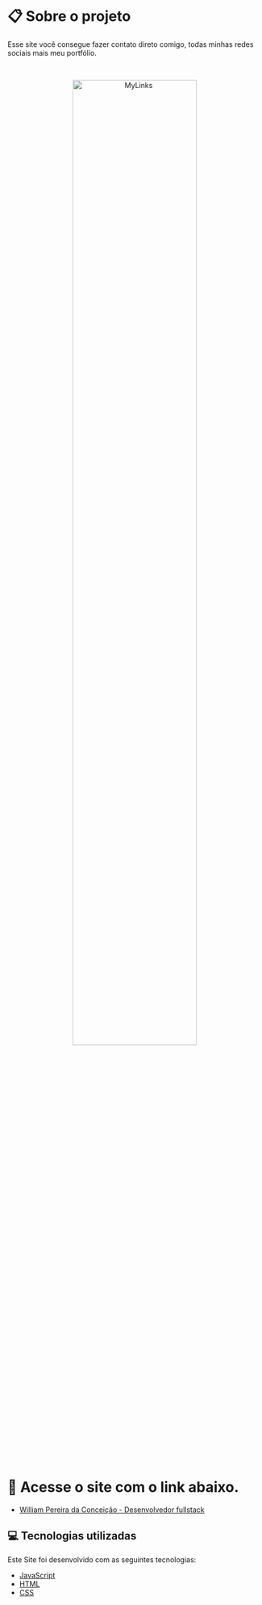 # :clipboard: Sobre o projeto

Esse site você consegue fazer contato direto comigo, todas minhas redes sociais mais meu portfólio.

<br>
<p align="center">
  <img alt="MyLinks" src=".github/links.gif" width="70%"> 
  </p>

# 🔗 Acesse o site com o link abaixo.

- [William Pereira da Conceição - Desenvolvedor fullstack](https://willtechcod.github.io/links/)

## :computer: Tecnologias utilizadas

Este Site foi desenvolvido com as seguintes tecnologias:

- [JavaScript](https://www.javascript.com/)
- [HTML](https://developer.mozilla.org/pt-BR/docs/Web/HTML)
- [CSS](https://developer.mozilla.org/pt-BR/docs/Web/CSS)
